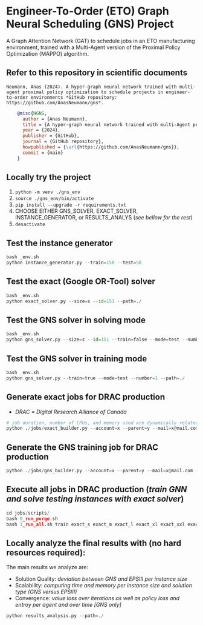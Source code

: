 # Engineer-To-Order (ETO) Graph Neural Scheduling (GNS) Project
A Graph Attention Network (GAT) to schedule jobs in an ETO manufacturing environment, trained with a Multi-Agent version of the Proximal Policy Optimization (MAPPO) algorithm.

## Refer to this repository in scientific documents
`Neumann, Anas (2024). A hyper-graph neural network trained with multi-agent proximal policy optimization to schedule projects in engineer-to-order environments *GitHub repository: https://github.com/AnasNeumann/gns*.`

```bibtex
    @misc{HGNS,
      author = {Anas Neumann},
      title = {A hyper-graph neural network trained with multi-Agent proximal policy optimization to schedule projects in engineer-to-order environments},
      year = {2024},
      publisher = {GitHub},
      journal = {GitHub repository},
      howpublished = {\url{https://github.com/AnasNeumann/gns}},
      commit = {main}
    }
```

## Locally try the project
1. `python -m venv ./gns_env`
2. `source ./gns_env/bin/activate`
3. `pip install --upgrade -r requirements.txt`
4. CHOOSE EITHER GNS_SOLVER, EXACT_SOLVER, INSTANCE_GENERATOR, or RESULTS_ANALYS (_see bellow for the rest_)
5. `desactivate`

## Test the instance generator
```python
bash _env.sh
python instance_generator.py --train=150 --test=50
```

## Test the exact (Google OR-Tool) solver
```python
bash _env.sh
python exact_solver.py --size=s --id=151 --path=./
```

## Test the GNS solver in solving mode
```python
bash _env.sh
python gns_solver.py --size=s --id=151 --train=false --mode=test --number=1 --path=./ 
```

## Test the GNS solver in training mode
```python
bash _env.sh
python gns_solver.py --train=true --mode=test --number=1 --path=./
```

## Generate exact jobs for DRAC production
* _DRAC = Digital Research Alliance of Canada_
```python
# job duration, number of CPUs, and memory used are dynamically related to the instance size (no GPU/TPU for exact jobs)
python ./jobs/exact_builder.py --account=x --parent=y --mail=x@mail.com
```

## Generate the GNS training job for DRAC production
```python
python ./jobs/gns_builder.py --account=x --parent=y --mail=x@mail.com --time=50 --memory=16 --cpu=2 --number=1
```

## Execute all jobs in DRAC production (_train GNN and solve testing instances with exact solver_)
```python
cd jobs/scripts/
bash 0_run_purge.sh
bash 1_run_all.sh train exact_s exact_m exact_l exact_xl exact_xxl exact_xxxl
```

## Locally analyze the final results with (no hard resources required): 
The main results we analyze are:
* Solution Quality: _deviation between GNS and EPSIII per instance size_
* Scalability: _computing time and memory per instance size and solution type (GNS versus EPSIII)_
* Convergence: _value loss over iterations as well as policy loss and entroy per agent and over time [GNS only]_
```python
python results_analysis.py --path=./
```

